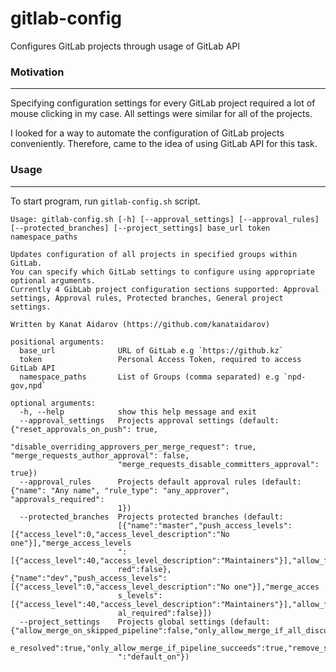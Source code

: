 # gitlab-config

Configures GitLab projects through usage of GitLab API

### Motivation 
---
Specifying configuration settings for every GitLab project required a lot of mouse clicking in my case. All settings were similar for all of the projects.

I looked for a way to automate the configuration of GitLab projects conveniently. Therefore, came to the idea of using GitLab API for this task.

### Usage
---
To start program, run `gitlab-config.sh` script.

```shell
Usage: gitlab-config.sh [-h] [--approval_settings] [--approval_rules] [--protected_branches] [--project_settings] base_url token namespace_paths

Updates configuration of all projects in specified groups within GitLab. 
You can specify which GitLab settings to configure using appropriate optional arguments. 
Currently 4 GibLab project configuration sections supported: Approval settings, Approval rules, Protected branches, General project settings. 

Written by Kanat Aidarov (https://github.com/kanataidarov)

positional arguments:
  base_url              URL of GitLab e.g `https://github.kz`
  token                 Personal Access Token, required to access GitLab API
  namespace_paths       List of Groups (comma separated) e.g `npd-gov,npd`

optional arguments:
  -h, --help            show this help message and exit
  --approval_settings   Projects approval settings (default: {"reset_approvals_on_push": true,
                        "disable_overriding_approvers_per_merge_request": true, "merge_requests_author_approval": false,
                        "merge_requests_disable_committers_approval": true})
  --approval_rules      Projects default approval rules (default: {"name": "Any name", "rule_type": "any_approver", "approvals_required":
                        1})
  --protected_branches  Projects protected branches (default:
                        [{"name":"master","push_access_levels":[{"access_level":0,"access_level_description":"No one"}],"merge_access_levels
                        ":[{"access_level":40,"access_level_description":"Maintainers"}],"allow_force_push":false,"code_owner_approval_requi
                        red":false},{"name":"dev","push_access_levels":[{"access_level":0,"access_level_description":"No one"}],"merge_acces
                        s_levels":[{"access_level":40,"access_level_description":"Maintainers"}],"allow_force_push":false,"code_owner_approv
                        al_required":false}])
  --project_settings    Projects global settings (default: {"allow_merge_on_skipped_pipeline":false,"only_allow_merge_if_all_discussions_ar
                        e_resolved":true,"only_allow_merge_if_pipeline_succeeds":true,"remove_source_branch_after_merge":true,"squash_option
                        ":"default_on"})

```
